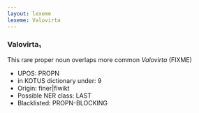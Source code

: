 ```yaml
---
layout: lexeme
lexeme: Valovirta
---
```


###  Valovirta₁

This rare proper noun overlaps more common *Valovirta* (FIXME)
* UPOS:  PROPN
* in KOTUS dictionary under:  9
* Origin:  finer|fiwikt
* Possible NER class:  LAST
* Blacklisted:  PROPN-BLOCKING

